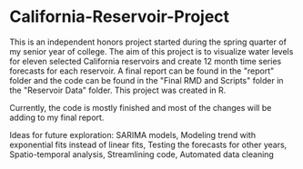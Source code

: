 # California-Reservoir-Project
This is an independent honors project started during the spring quarter of my senior year of college. The aim of this project is to visualize water levels for eleven selected California reservoirs and create 12 month time series forecasts for each reservoir. A final report can be found in the "report" folder and the code can be found in the "Final RMD and Scripts" folder in the "Reservoir Data" folder. This project was created in R. 

Currently, the code is mostly finished and most of the changes will be adding to my final report. 

Ideas for future exploration: SARIMA models, Modeling trend with exponential fits instead of linear fits, Testing the forecasts for other years, Spatio-temporal analysis, Streamlining code, Automated data cleaning
